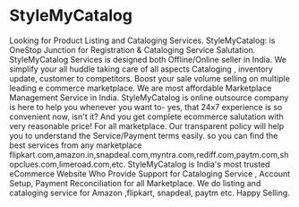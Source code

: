 # StyleMyCatalog
Looking for Product Listing and Cataloging Services. StyleMyCatalog: is OneStop Junction for Registration &amp; Cataloging Service Salutation.  StyleMyCatalog Services is designed both Offline/Online seller in India. We simplify your all huddle taking care of all aspects Cataloging , inventory update, customer to competitors. Boost your sale volume selling on multiple leading e commerce marketplace. We are most affordable Marketplace Management Service in India.  StyleMyCatalog is online outsource company is here to help you whenever you want to- yes, that 24x7 experience is so convenient now, isn't it? And you get complete ecommerce salutation with very reasonable price! For all marketplace. Our transparent policy will help you to understand the Service/Payment terms easily. so you can find the best services from any marketplace flipkart.com,amazon.in,snapdeal.com,myntra.com,rediff.com,paytm.com,shopclues.com,limeroad.com,etc.  StyleMyCatalog is India's most trusted eCommerce Website Who Provide Support for Cataloging Service , Account Setup, Payment Reconciliation for all Marketplace. We do listing and cataloging service for Amazon ,flipkart, snapdeal, paytm etc.  Happy Selling. 

